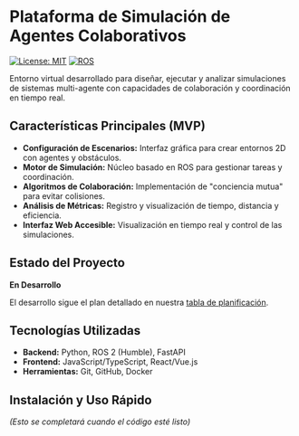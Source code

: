 # Plataforma de Simulación de Agentes Colaborativos

[![License: MIT](https://img.shields.io/badge/License-MIT-yellow.svg)](https://opensource.org/licenses/MIT)
[![ROS](https://img.shields.io/badge/ROS-Humble%20LTS-brightgreen)](https://docs.ros.org/)

Entorno virtual desarrollado para diseñar, ejecutar y analizar simulaciones de sistemas multi-agente con capacidades de colaboración y coordinación en tiempo real.

## Características Principales (MVP)

-   **Configuración de Escenarios:** Interfaz gráfica para crear entornos 2D con agentes y obstáculos.
-   **Motor de Simulación:** Núcleo basado en ROS para gestionar tareas y coordinación.
-   **Algoritmos de Colaboración:** Implementación de "conciencia mutua" para evitar colisiones.
-   **Análisis de Métricas:** Registro y visualización de tiempo, distancia y eficiencia.
-   **Interfaz Web Accesible:** Visualización en tiempo real y control de las simulaciones.

## Estado del Proyecto

**En Desarrollo**

El desarrollo sigue el plan detallado en nuestra [tabla de planificación](./docs/planning/ESTIMACIONES.md).

## Tecnologías Utilizadas

-   **Backend:** Python, ROS 2 (Humble), FastAPI
-   **Frontend:** JavaScript/TypeScript, React/Vue.js
-   **Herramientas:** Git, GitHub, Docker

## Instalación y Uso Rápido

*(Esto se completará cuando el código esté listo)*
